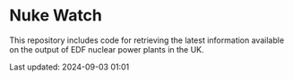 # Nuke Watch

This repository includes code for retrieving the latest information available on the output of EDF nuclear power plants in the UK.

Last updated: 2024-09-03 01:01